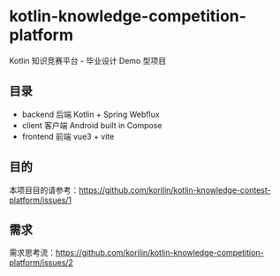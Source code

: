 # kotlin-knowledge-competition-platform
Kotlin 知识竞赛平台 - 毕业设计 Demo 型项目

## 目录

- backend 后端 Kotlin + Spring Webflux
- client 客户端 Android built in Compose
- frontend 前端 vue3 + vite

## 目的

本项目目的请参考：<https://github.com/korilin/kotlin-knowledge-contest-platform/issues/1>

## 需求

需求思考流：<https://github.com/korilin/kotlin-knowledge-competition-platform/issues/2>
